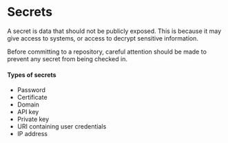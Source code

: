 # Secrets

A secret is data that should not be publicly exposed. This is because it may give access to systems, or access to decrypt sensitive information.  

Before committing to a repository, careful attention should be made to prevent any secret from being checked in. 

#### Types of secrets
* Password
* Certificate
* Domain
* API key
* Private key
* URI containing user credentials
* IP address